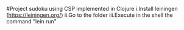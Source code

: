 #Project sudoku using CSP implemented in Clojure
i.Install leiningen (https://leiningen.org/)
ii.Go to the folder
iii.Execute in the shell the command "lein run"
